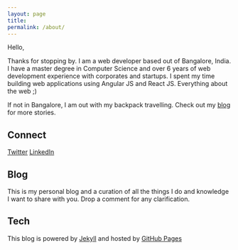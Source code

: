 ```yaml
---
layout: page
title:
permalink: /about/
---
```



Hello,

 Thanks for stopping by. I am a web developer based out of Bangalore, India. I have a master degree in Computer Science and over 6 years of web development experience with corporates and startups. I spent my time building web applications using Angular JS and React JS. Everything about the web ;)

If not in Bangalore, I am out with my backpack travelling. Check out my [blog](http://nobal.in/tags/#Travel) for more stories.

## Connect

[Twitter](https://twitter.com/nobalmohan)   [LinkedIn](https://www.linkedin.com/in/nobal-mohan)

## Blog

This is my personal blog and a curation of all the things I do and knowledge I want to share with you. Drop a comment for any clarification. 

## Tech
This blog is powered by [Jekyll](https://jekyllrb.com/) and hosted by [GitHub Pages](https://pages.github.com/)
